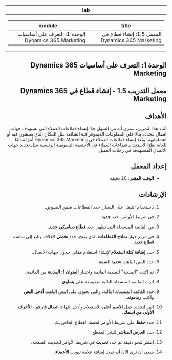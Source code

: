 <div id="readme" class="Box-body readme blob js-code-block-container p-5 p-xl-6 gist-border-0" dir="rtl">
    <article class="markdown-body entry-content container-lg" itemprop="text"><table>
  <thead>
  <tr>
  <th>lab</th>
  </tr>
  </thead>
  <tbody>
  <tr>
  <td><div><table>
  <thead>
  <tr>
  <th>title</th>
  <th>module</th>
  </tr>
  </thead>
  <tbody>
  <tr>
  <td><div>المعمل 1.5: إنشاء قطاع في Dynamics 365 Marketing</div></td>
  <td><div>الوحدة 1: التعرف على أساسيات Dynamics 365 Marketing</div></td>
  </tr>
  </tbody>
</table>
</div></td>
  </tr>
  </tbody>
</table>

الوحدة 1: التعرف على أساسيات Dynamics 365 Marketing
========================

## معمل التدريب 1.5 - إنشاء قطاع في Dynamics 365 Marketing

## الأهداف

أثناء هذا التمرين، سترى أنه من السهل جدًا إنشاء قطاعات العملاء التي تستهدف جهات اتصال محددة بناءً على المعلومات الديموغرافية الشائعة مثل المكان الذي يعيشون فيه أو اهتماماتهم. ويُعد إنشاء قطاعات العملاء في Dynamics 365 Marketing أمرًا شائعًا للغاية نظرًا لاستخدام قطاعات العملاء في الأنشطة التسويقية الرئيسية مثل تحديد جهات الاتصال المستهدفة في رحلات العميل.

## إعداد المعمل

  - **الوقت المقدر**: 20 دقيقة

## الإرشادات

1. باستخدام التنقل على اليسار، حدد القطاعات ضمن التسويق. 

2. في شريط الأوامر، حدد **جديد**.

3. من القائمة المنسدلة التي تظهر، حدد **قطاع ديناميكي جديد**.

4. في مربع حوار **نماذج القطاعات** الذي يفتح، حدد **تخطي** لإغلاقه وتابع إلى شاشة **قطاع جديد**.

5. حدد **إضافة كتلة استعلام** لإنشاء استعلام مقابل جدول جهات الاتصال. 

6. حدد النص الباهت **تحديد السمة**. 

7. ثم اكتب "المدينة" لتصفية القائمة واختيار **العنوان 1: المدينة** من القائمة.

8. اترك القائمة المنسدلة التالية مضبوطة على **يساوي**. 

9. حدد القائمة المنسدلة الثالثة، والتي تحتوي على النص الباهت **أدخل النص** واكتب **ريدموند**.

10. انقر لتحديد حقل **الاسم** أعلى الاستعلام وأدخل **جهات اتصال فارجو - الأحرف الأولى من اسمك**.

11. حدد **حفظ** على شريط الأوامر لحفظ القطاع الخاص بك

12. حدد **العرض المباشر** لنشر المقطع 

13. انتظر لنحو دقيقة ثم حدد **تحديث** في شريط الأوامر لتحديث الصفحة. 

14. ينبغي أن ترى الآن أنه تمت إضافة علامة تبويب **الأعضاء**. 
